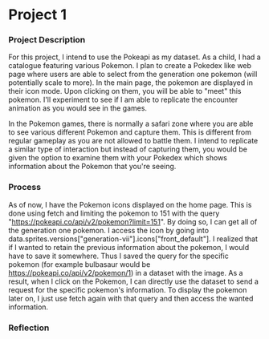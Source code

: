 # Project 1

### Project Description

For this project, I intend to use the Pokeapi as my dataset. As a child, I had a catalogue featuring various Pokemon. I plan to create a Pokedex like web page where users are able to select from the generation one pokemon (will potentially scale to more). In the main page, the pokemon are displayed in their icon mode. Upon clicking on them, you will be able to "meet" this pokemon. I'll experiment to see if I am able to replicate the encounter animation as you would see in the games.

In the Pokemon games, there is normally a safari zone where you are able to see various different Pokemon and capture them. This is different from regular gameplay as you are not allowed to battle them. I intend to replicate a similar type of interaction but instead of capturing them, you would be given the option to examine them with your Pokedex which shows information about the Pokemon that you're seeing.

### Process

As of now, I have the Pokemon icons displayed on the home page. This is done using fetch and limiting the pokemon to 151 with the query "https://pokeapi.co/api/v2/pokemon?limit=151". By doing so, I can get all of the generation one pokemon. I access the icon by going into data.sprites.versions["generation-vii"].icons["front_default"]. I realized that if I wanted to retain the previous information about the pokemon, I would have to save it somewhere. Thus I saved the query for the specific pokemon (for example bulbasaur would be https://pokeapi.co/api/v2/pokemon/1) in a dataset with the image. As a result, when I click on the Pokemon, I can directly use the dataset to send a request for the specific pokemon's information. To display the pokemon later on, I just use fetch again with that query and then access the wanted information.

### Reflection

